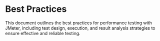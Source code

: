 # Best Practices

This document outlines the best practices for performance testing with JMeter, including test design, execution, and result analysis strategies to ensure effective and reliable testing.   